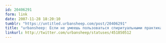 ```yaml
---
id: 20406291
form: link
date: 2007-11-28 18:20:10
tumblr: "https://untitled.urbansheep.com/post/20406291"
title: "urbansheep: Если не умеешь пользоваться спиритуальными практиками — учи нейросайенс. После этого все учения наполняются новым смыслом. Опорные точки!"
linkurl: http://twitter.com/urbansheep/statuses/451850512
---
```


